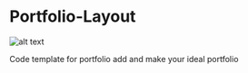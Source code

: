# Portfolio-Layout
![alt text](https://i.ibb.co/stYkP83/Portfolio-UI.png)

Code template for portfolio add and make  your ideal portfolio
